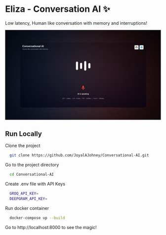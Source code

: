 
# Eliza - Conversation AI ✨

Low latency, Human like conversation with memory and interruptions!

![App Screenshot](https://raw.githubusercontent.com/JoyalAJohney/Conversational-AI/refs/heads/master/assets/eliza1.png)




## Run Locally

Clone the project

```bash
  git clone https://github.com/JoyalAJohney/Conversational-AI.git
```

Go to the project directory

```bash
  cd Conversational-AI
```

Create .env file with API Keys

```bash
  GROQ_API_KEY=
  DEEPGRAM_API_KEY=
```

Run docker container

```bash
  docker-compose up --build
```

Go to http://localhost:8000 to see the magic!